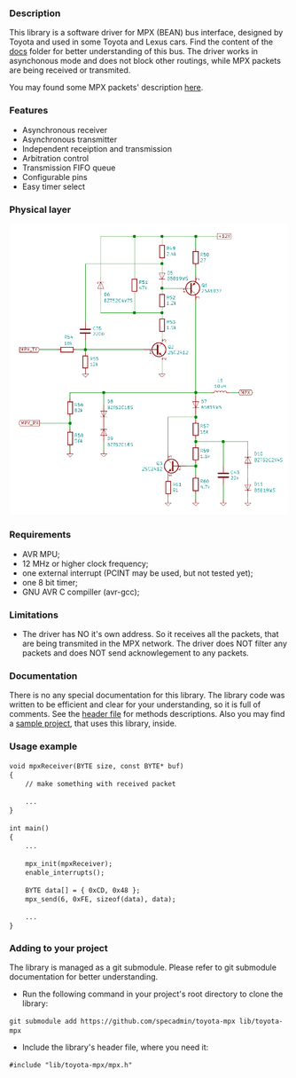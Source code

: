 ### Description ###

This library is a software driver for MPX (BEAN) bus interface, designed by Toyota and used in some Toyota and Lexus cars. Find the content of the [docs](https://github.com/specadmin/toyota-mpx/tree/master/docs) folder for better understanding of this bus.
The driver works in asynchonous mode and does not block other routings, while MPX packets are being received or transmited.

You may found some MPX packets' description [here](MPX-codes.md).


### Features ###

* Asynchronous receiver
* Asynchronous transmitter
* Independent receiption and transmission
* Arbitration control
* Transmission FIFO queue
* Configurable pins
* Easy timer select




### Physical layer ###

<div align="center"> <img src="photos/image_1115.png"/> </div>



### Requirements ###

 * AVR MPU;
 * 12 MHz or higher clock frequency;
 * one external interrupt (PCINT may be used, but not tested yet);
 * one 8 bit timer;
 * GNU AVR C compiller (avr-gcc);



### Limitations ###

 * The driver has NO it's own address. So it receives all the packets, that are being transmited in the MPX network. The driver does NOT filter any packets and does NOT send acknowlegement to any packets.



### Documentation ###

There is no any special documentation for this library. The library code was written to be efficient and clear for your understanding, so it is full of comments. See the [header file](https://github.com/specadmin/toyota-mpx/blob/master/mpx.h) for methods descriptions. Also you may find a [sample project](https://github.com/specadmin/toyota-mpx/tree/master/samples/MPX-dev-board), that uses this library, inside.



### Usage example ###

```
void mpxReceiver(BYTE size, const BYTE* buf)
{
    // make something with received packet

    ...
}

int main()
{
    ...

    mpx_init(mpxReceiver);
    enable_interrupts();

    BYTE data[] = { 0xCD, 0x48 };
    mpx_send(6, 0xFE, sizeof(data), data);

    ...
}
```



### Adding to your project ###

The library is managed as a git submodule. Please refer to git submodule documentation for better understanding.

 * Run the following command in your project's root directory to clone the library:

`git submodule add https://github.com/specadmin/toyota-mpx lib/toyota-mpx`

 * Include the library's header file, where you need it:

`#include "lib/toyota-mpx/mpx.h"`
